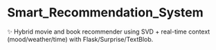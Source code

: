 # Smart_Recommendation_System
✨ Hybrid movie and book recommender using SVD + real-time context (mood/weather/time) with Flask/Surprise/TextBlob.

